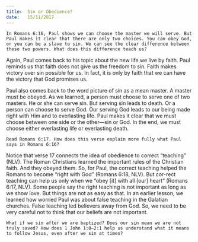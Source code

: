 ```yaml
---
title:  Sin or Obedience?
date:   15/11/2017
---
```


`In Romans 6:16, Paul shows we can choose the master we will serve. But Paul makes it clear that there are only two choices. You can obey God, or you can be a slave to sin. We can see the clear difference between these two powers. What does this difference teach us?`

Again, Paul comes back to his topic about the new life we live by faith. Paul reminds us that faith does not give us the freedom to sin. Faith makes victory over sin possible for us. In fact, it is only by faith that we can have the victory that God promises us.

Paul also comes back to the word picture of sin as a mean master. A master must be obeyed. As we learned, a person must choose to serve one of two masters. He or she can serve sin. But serving sin leads to death. Or a person can choose to serve God. Our serving God leads to our being made right with Him and to everlasting life. Paul makes it clear that we must choose between one side or the other—sin or God. In the end, we must choose either everlasting life or everlasting death.

`Read Romans 6:17. How does this verse explain more fully what Paul says in Romans 6:16?`

Notice that verse 17 connects the idea of obedience to correct “teaching” (NLV). The Roman Christians learned the important rules of the Christian faith. And they obeyed them. So, for Paul, the correct teaching helped the Romans to become “right with God” (Romans 6:18, NLV). But cor-rect teaching can help us only when we “obey [it] with all [our] heart” (Romans 6:17, NLV). Some people say the right teaching is not important as long as we show love. But things are not as easy as that. In an earlier lesson, we learned how worried Paul was about false teaching in the Galatian churches. False teaching led believers away from God. So, we need to be very careful not to think that our beliefs are not important.

`What if we sin after we are baptized? Does our sin mean we are not truly saved? How does 1 John 1:8–2:1 help us understand what it means to follow Jesus, even after we sin at times?`
